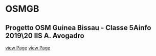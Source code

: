 # OSMGB
## Progetto OSM Guinea Bissau - Classe 5Ainfo 2019\20 IIS A. Avogadro
<a href="https://wiki.openstreetmap.org/wiki/OsmGuineaBissau_Avogadro" target="_top"> view Page</a>
<a href="https://trello.com/c/VZyXnDDh/114-documenti-di-analisi" target="_top"> view Page</a>
